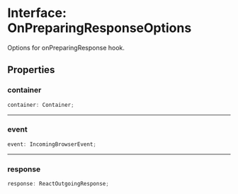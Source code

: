 # Interface: OnPreparingResponseOptions

Options for onPreparingResponse hook.

## Properties

### container

```ts
container: Container;
```

***

### event

```ts
event: IncomingBrowserEvent;
```

***

### response

```ts
response: ReactOutgoingResponse;
```

